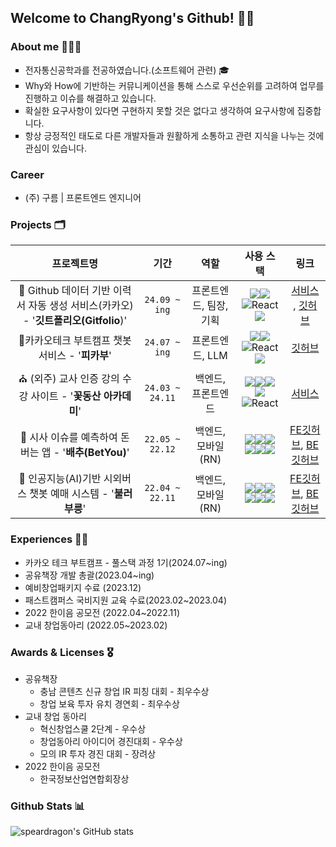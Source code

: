 ## Welcome to ChangRyong's Github! 👋🏻

### About me 🧑🏻‍💻

<ul style = "list-style-type:square;">
<li> 전자통신공학과를 전공하였습니다.(소프트웨어 관련) 🎓 </li>
<li> Why와 How에 기반하는 커뮤니케이션을 통해 스스로 우선순위를 고려하여 업무를 진행하고 이슈를 해결하고 있습니다.  </li>
<li> 확실한 요구사항이 있다면 구현하지 못할 것은 없다고 생각하여 요구사항에 집중합니다.  </li>
<li> 항상 긍정적인 태도로 다른 개발자들과 원활하게 소통하고 관련 지식을 나누는 것에 관심이 있습니다.  </li>
</ul>

### Career
- (주) 구름 | 프론트엔드 엔지니어

### Projects 🗂️

|                          프로젝트명                          |      기간       |          역할          |                          사용 스택                           |                             링크                             |
| :----------------------------------------------------------: | :-------------: | :--------------------: | :----------------------------------------------------------: | :----------------------------------------------------------: |
| 📃 Github 데이터 기반 이력서 자동 생성 서비스(카카오) - '**깃트폴리오(Gitfolio**)' |  `24.09 ~ ing`  | 프론트엔드, 팀장, 기획 | <img src="https://img.shields.io/badge/next.js-000000?style=for-the-badge&logo=nextdotjs&logoColor=white"/><img src="https://img.shields.io/badge/-React%20Query-FF4154?style=plastic&logo=react%20query&logoColor=white"/>![React](https://img.shields.io/badge/zustand-%2320232a.svg?style=for-the-badge&logo=react&logoColor=%2361DAFB)<img src="https://img.shields.io/badge/Tailwind_CSS-grey?style=for-the-badge&logo=tailwind-css&logoColor=38B2AC"/> | [서비스](https://www.gitfolio.site/) , [깃허브](https://github.com/KTB-Sixmen/gitfolio_front) |
|       💬카카오테크 부트캠프 챗봇 서비스 - '**피카부**'        |  `24.07 ~ ing`  |    프론트엔드, LLM     | <img src="https://img.shields.io/badge/next.js-000000?style=for-the-badge&logo=nextdotjs&logoColor=white"/><img src="https://img.shields.io/badge/-React%20Query-FF4154?style=plastic&logo=react%20query&logoColor=white"/>![React](https://img.shields.io/badge/zustand-%2320232a.svg?style=for-the-badge&logo=react&logoColor=%2361DAFB)<img src="https://img.shields.io/badge/Tailwind_CSS-grey?style=for-the-badge&logo=tailwind-css&logoColor=38B2AC"/> | [깃허브](https://github.com/kakaotech-bootcamp-11/ktb-11-project-1-chatbot-fe) |
| ⛪️ (외주) 교사 인증 강의 수강 사이트 - '**꽃동산 아카데미**'  | `24.03 ~ 24.11` |   백엔드, 프론트엔드   | <img src="https://img.shields.io/badge/-NestJs-ea2845?style=flat-square&logo=nestjs&logoColor=white"/><img src="https://img.shields.io/badge/MySQL-4479A1?style=flat-square&logo=mysql&logoColor=white"/><img src="https://img.shields.io/badge/Tailwind_CSS-grey?style=for-the-badge&logo=tailwind-css&logoColor=38B2AC"/><img src="https://img.shields.io/badge/next.js-000000?style=for-the-badge&logo=nextdotjs&logoColor=white"/>![React](https://img.shields.io/badge/zustand-%2320232a.svg?style=for-the-badge&logo=react&logoColor=%2361DAFB) |             [서비스](https://fgcacademy.co.kr/)              |
|    🥬 시사 이슈를 예측하여 돈 버는 앱 - '**배추(BetYou)**'    | `22.05 ~ 22.12` |   백엔드, 모바일(RN)   | <img src="https://img.shields.io/badge/react_native-%2320232a.svg?style=for-the-badge&logo=react&logoColor=%2361DAFB"/><img src="https://img.shields.io/badge/redux-%23593d88.svg?style=for-the-badge&logo=redux&logoColor=white"/><img src="https://img.shields.io/badge/Nginx-009639?style=plastic&logo=nginx&logoColor=white"><img src="https://img.shields.io/badge/Express-000000?style=flat-square&logo=Express&logoColor=white"/><img src="https://img.shields.io/badge/PM2-2B037A?style=flat-square&logo=PM2&logoColor=white"/><img src="https://img.shields.io/badge/MySQL-4479A1?style=flat-square&logo=mysql&logoColor=white"/> | [FE깃허브](https://github.com/BetterChoice-BetYou/BetYou-ReactNative), [BE깃허브](https://github.com/BetterChoice-BetYou/BetYou-NodeJS) |
| 🤖 인공지능(AI)기반 시외버스 챗봇 예매 시스템 - '**불러 부릉**' | `22.04 ~ 22.11` |   백엔드, 모바일(RN)   | <img src="https://img.shields.io/badge/react_native-%2320232a.svg?style=for-the-badge&logo=react&logoColor=%2361DAFB"/><img src="https://img.shields.io/badge/redux-%23593d88.svg?style=for-the-badge&logo=redux&logoColor=white"/><img src="https://img.shields.io/badge/PM2-2B037A?style=flat-square&logo=PM2&logoColor=white"/><img src="https://img.shields.io/badge/Express-000000?style=flat-square&logo=Express&logoColor=white"/><img src="https://img.shields.io/badge/MySQL-4479A1?style=flat-square&logo=mysql&logoColor=white"/><img src="https://img.shields.io/badge/Nginx-009639?style=plastic&logo=nginx&logoColor=white"> | [FE깃허브](https://github.com/BetterChoice-BetYou/BetYou-ReactNative), [BE깃허브](https://github.com/BetterChoice-BetYou/BetYou-NodeJS) |



### Experiences 🏃🏻

- 카카오 테크 부트캠프 - 풀스택 과정 1기(2024.07~ing)
- 공유책장 개발 총괄(2023.04~ing)
- 예비창업패키지 수료 (2023.12)
- 패스트캠퍼스 국비지원 교육 수료(2023.02~2023.04)
- 2022 한이음 공모전 (2022.04~2022.11)
- 교내 창업동아리 (2022.05~2023.02)



### Awards & Licenses 🎖️

- 공유책장
  - 충남 콘텐츠 신규 창업 IR 피칭 대회 - 최우수상
  - 창업 보육 투자 유치 경연회 - 최우수상
- 교내 창업 동아리
  - 혁신창업스쿨 2단계 - 우수상
  - 창업동아리 아이디어 경진대회 - 우수상
  - 모의 IR 투자 경진 대회 - 장려상
- 2022 한이음 공모전
  - 한국정보산업연합회장상



### Github Stats 📊

![speardragon's GitHub stats](https://github-readme-stats.vercel.app/api?username=speardragon&show_icons=true&theme=material-palenight&hide_border=true&bg_color=20232a&icon_color=58A6FF&text_color=fff&title_color=58A6FF&count_private=true)


